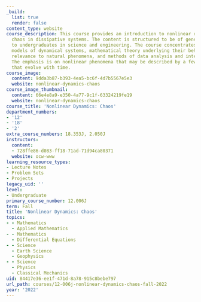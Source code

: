 ```yaml
---
_build:
  list: true
  render: false
content_type: website
course_description: This course provides an introduction to nonlinear dynamics and
  chaos in dissipative systems. The content is structured to be of general interest
  to undergraduates in science and engineering. The course concentrates on simple
  models of dynamical systems, mathematical theory underlying their behavior, their
  relevance to natural phenomena, and methods of data analysis and interpretation.
  The emphasis is on nonlinear phenomena that may be described by a few variables
  that evolve with time.
course_image:
  content: 9dda3b87-b393-4ea5-bc6f-4d7b5567e5e3
  website: nonlinear-dynamics-chaos
course_image_thumbnail:
  content: 66e4e8a9-e350-4a77-9c1f-63324219fe19
  website: nonlinear-dynamics-chaos
course_title: 'Nonlinear Dynamics: Chaos'
department_numbers:
- '12'
- '18'
- '2'
extra_course_numbers: 18.353J, 2.050J
instructors:
  content:
  - 728ffe86-d083-ff18-71ad-71d94ca80371
  website: ocw-www
learning_resource_types:
- Lecture Notes
- Problem Sets
- Projects
legacy_uid: ''
level:
- Undergraduate
primary_course_number: 12.006J
term: Fall
title: 'Nonlinear Dynamics: Chaos'
topics:
- - Mathematics
  - Applied Mathematics
- - Mathematics
  - Differential Equations
- - Science
  - Earth Science
  - Geophysics
- - Science
  - Physics
  - Classical Mechanics
uid: 84417e36-ee1f-471d-8a78-915c8bebe797
url_path: courses/12-006j-nonlinear-dynamics-chaos-fall-2022
year: '2022'
---
```

